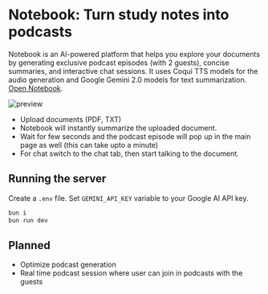 # Notebook: Turn study notes into podcasts

Notebook is an AI-powered platform that helps you explore your documents by generating exclusive podcast episodes (with 2 guests), concise summaries, and interactive chat sessions. It uses Coqui TTS models for the audio generation and Google Gemini 2.0 models for text summarization.
[Open Notebook](https://notebookxyz.vercel.app).

![preview](https://github.com/user-attachments/assets/290741c8-aed0-4827-87ad-807b94b2cfdf)

- Upload documents (PDF, TXT)
- Notebook will instantly summarize the uploaded document.
- Wait for few seconds and the podcast episode will pop up in the main page as well (this can take upto a minute)
- For chat switch to the chat tab, then start talking to the document.

## Running the server

Create a `.env` file. Set `GEMINI_API_KEY` variable to your Google AI API key.

```bash
bun i
bun run dev
```

## Planned
- Optimize podcast generation 
- Real time podcast session where user can join in podcasts with the guests
